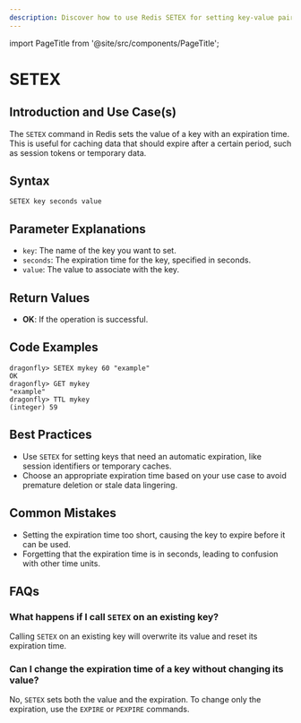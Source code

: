 ```yaml
---
description: Discover how to use Redis SETEX for setting key-value pairs with an expiration time.
---
```


import PageTitle from '@site/src/components/PageTitle';

# SETEX

<PageTitle title="Redis SETEX Explained (Better Than Official Docs)" />

## Introduction and Use Case(s)

The `SETEX` command in Redis sets the value of a key with an expiration time. This is useful for caching data that should expire after a certain period, such as session tokens or temporary data.

## Syntax

```cli
SETEX key seconds value
```

## Parameter Explanations

- `key`: The name of the key you want to set.
- `seconds`: The expiration time for the key, specified in seconds.
- `value`: The value to associate with the key.

## Return Values

- **OK**: If the operation is successful.

## Code Examples

```cli
dragonfly> SETEX mykey 60 "example"
OK
dragonfly> GET mykey
"example"
dragonfly> TTL mykey
(integer) 59
```

## Best Practices

- Use `SETEX` for setting keys that need an automatic expiration, like session identifiers or temporary caches.
- Choose an appropriate expiration time based on your use case to avoid premature deletion or stale data lingering.

## Common Mistakes

- Setting the expiration time too short, causing the key to expire before it can be used.
- Forgetting that the expiration time is in seconds, leading to confusion with other time units.

## FAQs

### What happens if I call `SETEX` on an existing key?

Calling `SETEX` on an existing key will overwrite its value and reset its expiration time.

### Can I change the expiration time of a key without changing its value?

No, `SETEX` sets both the value and the expiration. To change only the expiration, use the `EXPIRE` or `PEXPIRE` commands.
